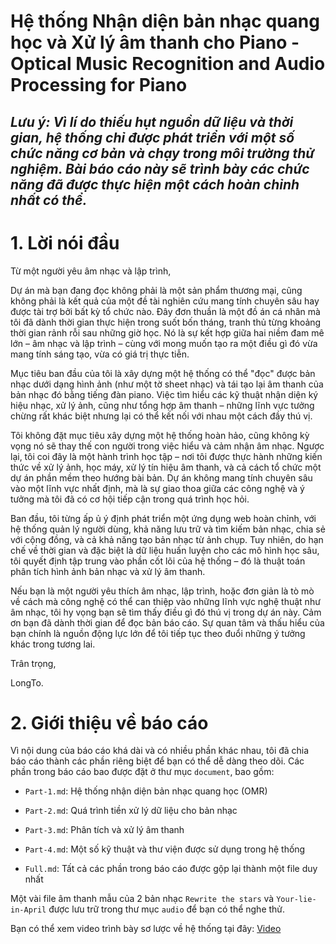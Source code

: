 # Hệ thống Nhận diện bản nhạc quang học và Xử lý âm thanh cho Piano - Optical Music Recognition and Audio Processing for Piano

## *Lưu ý: Vì lí do thiếu hụt nguồn dữ liệu và thời gian, hệ thống chỉ được phát triển với một số chức năng cơ bản và chạy trong môi trường thử nghiệm. Bài báo cáo này sẽ trình bày các chức năng đã được thực hiện một cách hoàn chỉnh nhất có thể.*

# 1. Lời nói đầu

Từ một người yêu âm nhạc và lập trình,

Dự án mà bạn đang đọc không phải là một sản phẩm thương mại, cũng không phải là kết quả của một đề tài nghiên cứu mang tính chuyên sâu hay được tài trợ bởi bất kỳ tổ chức nào. Đây đơn thuần là một đồ án cá nhân mà tôi đã dành thời gian thực hiện trong suốt bốn tháng, tranh thủ từng khoảng thời gian rảnh rỗi sau những giờ học. Nó là sự kết hợp giữa hai niềm đam mê lớn – âm nhạc và lập trình – cùng với mong muốn tạo ra một điều gì đó vừa mang tính sáng tạo, vừa có giá trị thực tiễn.

Mục tiêu ban đầu của tôi là xây dựng một hệ thống có thể "đọc" được bản nhạc dưới dạng hình ảnh (như một tờ sheet nhạc) và tái tạo lại âm thanh của bản nhạc đó bằng tiếng đàn piano. Việc tìm hiểu các kỹ thuật nhận diện ký hiệu nhạc, xử lý ảnh, cũng như tổng hợp âm thanh – những lĩnh vực tưởng chừng rất khác biệt nhưng lại có thể kết nối với nhau một cách đầy thú vị.

Tôi không đặt mục tiêu xây dựng một hệ thống hoàn hảo, cũng không kỳ vọng nó sẽ thay thế con người trong việc hiểu và cảm nhận âm nhạc. Ngược lại, tôi coi đây là một hành trình học tập – nơi tôi được thực hành những kiến thức về xử lý ảnh, học máy, xử lý tín hiệu âm thanh, và cả cách tổ chức một dự án phần mềm theo hướng bài bản. Dự án không mang tính chuyên sâu vào một lĩnh vực nhất định, mà là sự giao thoa giữa các công nghệ và ý tưởng mà tôi đã có cơ hội tiếp cận trong quá trình học hỏi.

Ban đầu, tôi từng ấp ủ ý định phát triển một ứng dụng web hoàn chỉnh, với hệ thống quản lý người dùng, khả năng lưu trữ và tìm kiếm bản nhạc, chia sẻ với cộng đồng, và cả khả năng tạo bản nhạc từ ảnh chụp. Tuy nhiên, do hạn chế về thời gian và đặc biệt là dữ liệu huấn luyện cho các mô hình học sâu, tôi quyết định tập trung vào phần cốt lõi của hệ thống – đó là thuật toán phân tích hình ảnh bản nhạc và xử lý âm thanh.

Nếu bạn là một người yêu thích âm nhạc, lập trình, hoặc đơn giản là tò mò về cách mà công nghệ có thể can thiệp vào những lĩnh vực nghệ thuật như âm nhạc, tôi hy vọng bạn sẽ tìm thấy điều gì đó thú vị trong dự án này. Cảm ơn bạn đã dành thời gian để đọc bản báo cáo. Sự quan tâm và thấu hiểu của bạn chính là nguồn động lực lớn để tôi tiếp tục theo đuổi những ý tưởng khác trong tương lai.

Trân trọng,

LongTo.

# 2. Giới thiệu về báo cáo

Vì nội dung của báo cáo khá dài và có nhiều phần khác nhau, tôi đã chia báo cáo thành các phần riêng biệt để bạn có thể dễ dàng theo dõi. Các phần trong báo cáo bao được đặt ở thư mục `document`, bao gồm:

- `Part-1.md`: Hệ thống nhận diện bản nhạc quang học (OMR)

- `Part-2.md`: Quá trình tiền xử lý dữ liệu cho bản nhạc

- `Part-3.md`: Phân tích và xử lý âm thanh

- `Part-4.md`: Một số kỹ thuật và thư viện được sử dụng trong hệ thống

- `Full.md`: Tất cả các phần trong báo cáo được gộp lại thành một file duy nhất

Một vài file âm thanh mẫu của 2 bản nhạc `Rewrite the stars` và `Your-lie-in-April` được lưu trữ trong thư mục `audio` để bạn có thể nghe thử.

Bạn có thể xem video trình bày sơ lược về hệ thống tại đây: [Video](https://www.youtube.com/)

